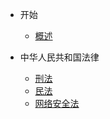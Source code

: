 - 开始

  - [概述](/README.md)
  
- 中华人民共和国法律
  - [刑法](/usage/cnxingfa.md)
  - [民法](/usage/cnminfa.md)
  - [网络安全法](/usage/cnwangluoaq.md)
